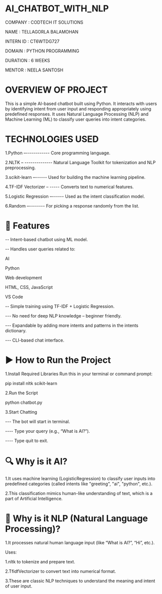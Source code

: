 # AI_CHATBOT_WITH_NLP

COMPANY : CODTECH IT SOLUTIONS

NAME : TELLAGORLA BALAMOHAN

INTERN ID : CT6WTDG727

DOMAIN : PYTHON PROGRAMMING

DURATION : 6 WEEKS

MENTOR : NEELA SANTOSH

# OVERVIEW OF PROJECT
This is a simple AI-based chatbot built using Python. It interacts with users by identifying intent from user input and responding appropriately using predefined responses. It uses Natural Language Processing (NLP) and Machine Learning (ML) to classify user queries into intent categories.
# TECHNOLOGIES USED
1.Python –------------  Core programming language.

2.NLTK – -------------- Natural Language Toolkit for tokenization and NLP preprocessing.

3.scikit-learn –------  Used for building the machine learning pipeline.

4.TF-IDF Vectorizer – ----- Converts text to numerical features.

5.Logistic Regression –------ Used as the intent classification model.

6.Random        –--------     For picking a response randomly from the list.

# 🌟 Features
-- Intent-based chatbot using ML model.

-- Handles user queries related to:

   AI

   Python

   Web development

   HTML, CSS, JavaScript

   VS Code

-- Simple training using TF-IDF + Logistic Regression.

--- No need for deep NLP knowledge – beginner friendly.

--- Expandable by adding more intents and patterns in the intents dictionary.

--- CLI-based chat interface.

# ▶️ How to Run the Project
1.Install Required Libraries
  Run this in your terminal or command prompt:

  pip install nltk scikit-learn
  
2.Run the Script

  python chatbot.py
  
3.Start Chatting

  --- The bot will start in terminal.

  ---- Type your query (e.g., “What is AI?”).

  ---- Type quit to exit.
# 🔍 Why is it AI?
  1.It uses machine learning (LogisticRegression) to classify user inputs into predefined categories (called intents like "greeting", "ai", "python", etc.).

  2.This classification mimics human-like understanding of text, which is a part of Artificial Intelligence.

# 💬 Why is it NLP (Natural Language Processing)?
  1.It processes natural human language input (like “What is AI?”, “Hi”, etc.).

  Uses:

  1.nltk to tokenize and prepare text.

  2.TfidfVectorizer to convert text into numerical format.

  3.These are classic NLP techniques to understand the meaning and intent of user input.

